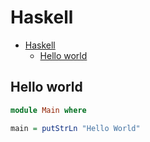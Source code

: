 # Haskell

<!--ts-->
* [Haskell](hasekll.md#haskell)
   * [Hello world](hasekll.md#hello-world)

<!-- Added by: runner, at: Fri Aug  6 09:44:43 UTC 2021 -->

<!--te-->

## Hello world
```haskell
module Main where

main = putStrLn "Hello World"
```
